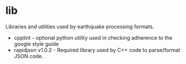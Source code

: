 # lib

Libraries and utilities used by earthquake processing formats.

* cpplint - optional python utility used in checking adherence to the google 
style guide
* rapidjson v1.0.2 - Required library used by C++ code to parse/format JSON code.